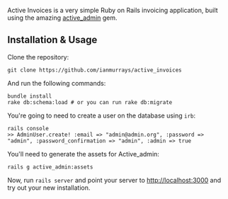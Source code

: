 Active Invoices is a very simple Ruby on Rails invoicing application, built using the amazing [active_admin][1] gem.

## Installation & Usage

Clone the repository:

    git clone https://github.com/ianmurrays/active_invoices
  
And run the following commands:

    bundle install
    rake db:schema:load # or you can run rake db:migrate

You're going to need to create a user on the database using `irb`:

    rails console
    >> AdminUser.create! :email => "admin@admin.org", :password => "admin", :password_confirmation => "admin", :admin => true
    
You'll need to generate the assets for Active_admin:

    rails g active_admin:assets

Now, run `rails server` and point your server to [http://localhost:3000](http://localhost:3000) and try out your new installation.

[1]: https://github.com/gregbell/active_admin
